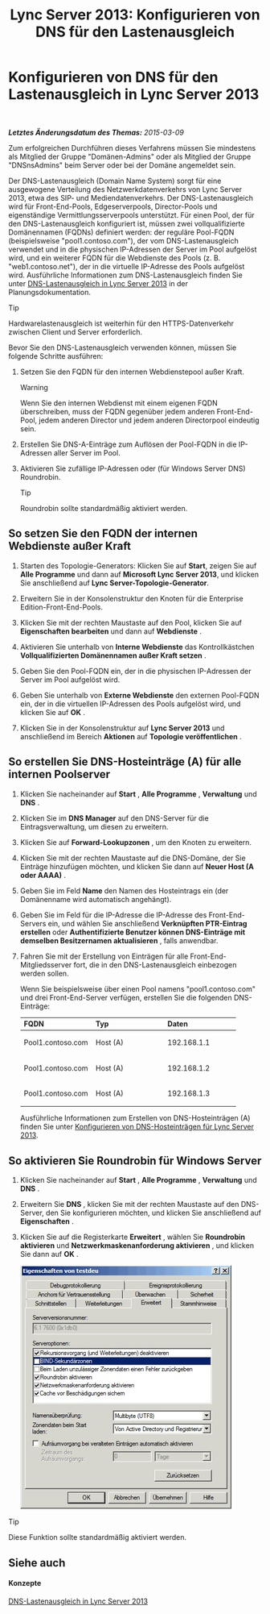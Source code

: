 ﻿---
title: 'Lync Server 2013: Konfigurieren von DNS für den Lastenausgleich'
TOCTitle: Konfigurieren von DNS für den Lastenausgleich
ms:assetid: 1b2e8414-8676-4872-8ecf-ea07196f74de
ms:mtpsurl: https://technet.microsoft.com/de-de/library/Gg398251(v=OCS.15)
ms:contentKeyID: 49293335
ms.date: 05/19/2016
mtps_version: v=OCS.15
ms.translationtype: HT
---

# Konfigurieren von DNS für den Lastenausgleich in Lync Server 2013

 

_**Letztes Änderungsdatum des Themas:** 2015-03-09_

Zum erfolgreichen Durchführen dieses Verfahrens müssen Sie mindestens als Mitglied der Gruppe "Domänen-Admins" oder als Mitglied der Gruppe "DNSnsAdmins" beim Server oder bei der Domäne angemeldet sein.

Der DNS-Lastenausgleich (Domain Name System) sorgt für eine ausgewogene Verteilung des Netzwerkdatenverkehrs von Lync Server 2013, etwa des SIP- und Mediendatenverkehrs. Der DNS-Lastenausgleich wird für Front-End-Pools, Edgeserverpools, Director-Pools und eigenständige Vermittlungsserverpools unterstützt. Für einen Pool, der für den DNS-Lastenausgleich konfiguriert ist, müssen zwei vollqualifizierte Domänennamen (FQDNs) definiert werden: der reguläre Pool-FQDN (beispielsweise "pool1.contoso.com"), der vom DNS-Lastenausgleich verwendet und in die physischen IP-Adressen der Server im Pool aufgelöst wird, und ein weiterer FQDN für die Webdienste des Pools (z. B. "web1.contoso.net"), der in die virtuelle IP-Adresse des Pools aufgelöst wird. Ausführliche Informationen zum DNS-Lastenausgleich finden Sie unter [DNS-Lastenausgleich in Lync Server 2013](lync-server-2013-dns-load-balancing.md) in der Planungsdokumentation.


> [!TIP]
> Hardwarelastenausgleich ist weiterhin für den HTTPS-Datenverkehr zwischen Client und Server erforderlich.



Bevor Sie den DNS-Lastenausgleich verwenden können, müssen Sie folgende Schritte ausführen:

1.  Setzen Sie den FQDN für den internen Webdienstepool außer Kraft.
    

    > [!WARNING]
    > Wenn Sie den internen Webdienst mit einem eigenen FQDN überschreiben, muss der FQDN gegenüber jedem anderen Front-End-Pool, jedem anderen Director und jedem anderen Directorpool eindeutig sein.



2.  Erstellen Sie DNS-A-Einträge zum Auflösen der Pool-FQDN in die IP-Adressen aller Server im Pool.

3.  Aktivieren Sie zufällige IP-Adressen oder (für Windows Server DNS) Roundrobin.
    

    > [!TIP]
    > Roundrobin sollte standardmäßig aktiviert werden.



## So setzen Sie den FQDN der internen Webdienste außer Kraft

1.  Starten des Topologie-Generators: Klicken Sie auf **Start**, zeigen Sie auf **Alle Programme** und dann auf **Microsoft Lync Server 2013**, und klicken Sie anschließend auf **Lync Server-Topologie-Generator**.

2.  Erweitern Sie in der Konsolenstruktur den Knoten für die Enterprise Edition-Front-End-Pools.

3.  Klicken Sie mit der rechten Maustaste auf den Pool, klicken Sie auf **Eigenschaften bearbeiten** und dann auf **Webdienste** .

4.  Aktivieren Sie unterhalb von **Interne Webdienste** das Kontrollkästchen **Vollqualifizierten Domänennamen außer Kraft setzen** .

5.  Geben Sie den Pool-FQDN ein, der in die physischen IP-Adressen der Server im Pool aufgelöst wird.

6.  Geben Sie unterhalb von **Externe Webdienste** den externen Pool-FQDN ein, der in die virtuellen IP-Adressen des Pools aufgelöst wird, und klicken Sie auf **OK** .

7.  Klicken Sie in der Konsolenstruktur auf **Lync Server 2013** und anschließend im Bereich **Aktionen** auf **Topologie veröffentlichen** .

## So erstellen Sie DNS-Hosteinträge (A) für alle internen Poolserver

1.  Klicken Sie nacheinander auf **Start** , **Alle Programme** , **Verwaltung** und **DNS** .

2.  Klicken Sie im **DNS Manager** auf den DNS-Server für die Eintragsverwaltung, um diesen zu erweitern.

3.  Klicken Sie auf **Forward-Lookupzonen** , um den Knoten zu erweitern.

4.  Klicken Sie mit der rechten Maustaste auf die DNS-Domäne, der Sie Einträge hinzufügen möchten, und klicken Sie dann auf **Neuer Host (A oder AAAA)** .

5.  Geben Sie im Feld **Name** den Namen des Hosteintrags ein (der Domänenname wird automatisch angehängt).

6.  Geben Sie im Feld für die IP-Adresse die IP-Adresse des Front-End-Servers ein, und wählen Sie anschließend **Verknüpften PTR-Eintrag erstellen** oder **Authentifizierte Benutzer können DNS-Einträge mit demselben Besitzernamen aktualisieren** , falls anwendbar.

7.  Fahren Sie mit der Erstellung von Einträgen für alle Front-End-Mitgliedsserver fort, die in den DNS-Lastenausgleich einbezogen werden sollen.
    
    Wenn Sie beispielsweise über einen Pool namens "pool1.contoso.com" und drei Front-End-Server verfügen, erstellen Sie die folgenden DNS-Einträge:
    
    
    <table>
    <colgroup>
    <col style="width: 33%" />
    <col style="width: 33%" />
    <col style="width: 33%" />
    </colgroup>
    <thead>
    <tr class="header">
    <th>FQDN</th>
    <th>Typ</th>
    <th>Daten</th>
    </tr>
    </thead>
    <tbody>
    <tr class="odd">
    <td><p>Pool1.contoso.com</p></td>
    <td><p>Host (A)</p></td>
    <td><p>192.168.1.1</p></td>
    </tr>
    <tr class="even">
    <td><p>Pool1.contoso.com</p></td>
    <td><p>Host (A)</p></td>
    <td><p>192.168.1.2</p></td>
    </tr>
    <tr class="odd">
    <td><p>Pool1.contoso.com</p></td>
    <td><p>Host (A)</p></td>
    <td><p>192.168.1.3</p></td>
    </tr>
    </tbody>
    </table>
    
    Ausführliche Informationen zum Erstellen von DNS-Hosteinträgen (A) finden Sie unter [Konfigurieren von DNS-Hosteinträgen für Lync Server 2013](lync-server-2013-configure-dns-host-records.md).

## So aktivieren Sie Roundrobin für Windows Server

1.  Klicken Sie nacheinander auf **Start** , **Alle Programme** , **Verwaltung** und **DNS** .

2.  Erweitern Sie **DNS** , klicken Sie mit der rechten Maustaste auf den DNS-Server, den Sie konfigurieren möchten, und klicken Sie anschließend auf **Eigenschaften** .

3.  Klicken Sie auf die Registerkarte **Erweitert** , wählen Sie **Roundrobin aktivieren** und **Netzwerkmaskenanforderung aktivieren** , und klicken Sie dann auf **OK** .
    
    ![DNS-Roundrobin (Dialogfeld)](images/Gg398251.e7bf6125-8d78-4460-8401-0a8e7e21d305(OCS.15).jpg "DNS-Roundrobin (Dialogfeld)")


> [!TIP]
> Diese Funktion sollte standardmäßig aktiviert werden.



## Siehe auch

#### Konzepte

[DNS-Lastenausgleich in Lync Server 2013](lync-server-2013-dns-load-balancing.md)


